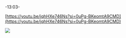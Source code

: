 -13:03-

[https://youtu.be/jqhHXe746Ns?si=0uPg-BKeomtA9CMD](https://youtu.be/jqhHXe746Ns?si=0uPg-BKeomtA9CMD)

![](https://i.imgur.com/KO6I60S.png)

